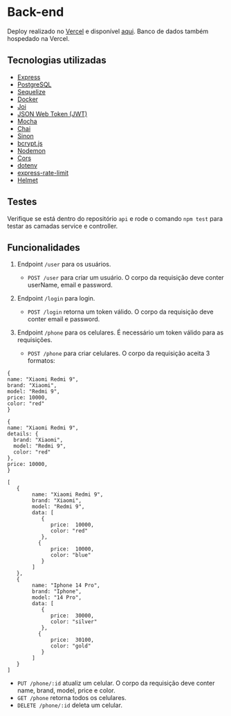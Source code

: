 # Back-end
Deploy realizado no <a href="https://vercel.com/" target="_blank">Vercel</a> e disponível <a href="https://phone-management-api.vercel.app/" target="_blank">aqui</a>.
Banco de dados também hospedado na Vercel.

## Tecnologias utilizadas
- <a href="https://expressjs.com/" target="_blank">Express</a>
- <a href="https://www.postgresql.org/" target="_blank">PostgreSQL</a>
- <a href="https://sequelize.org/" target="_blank">Sequelize</a>
- <a href="https://www.docker.com/" target="_blank">Docker</a>
- <a href="https://joi.dev/">Joi</a>
- <a href="https://jwt.io/" target="_blank">JSON Web Token (JWT)</a>
- <a href="https://mochajs.org/" target="_blank">Mocha</a>
- <a href="https://www.chaijs.com/" target="_blank">Chai</a>
- <a href="https://sinonjs.org/" target="_blank">Sinon</a>
- <a href="https://www.npmjs.com/package/bcryptjs" target="_blank">bcrypt.js</a>
- <a href="https://nodemon.io/" target="_blank">Nodemon</a>
- <a href="https://www.npmjs.com/package/cors" target="_blank">Cors</a>
- <a href="https://www.npmjs.com/package/dotenv" target="_blank">dotenv</a>
- <a href="https://www.npmjs.com/package/express-rate-limit" target="_blank">express-rate-limit</a>
- <a href="https://www.npmjs.com/package/helmet" target="_blank">Helmet</a>

## Testes
Verifique se está dentro do repositório ```api``` e rode o comando ```npm test``` para testar as camadas service e controller.

## Funcionalidades
1) Endpoint ```/user``` para os usuários.
   - ```POST /user``` para criar um usuário. O corpo da requisição deve conter userName, email e password.
  
2) Endpoint ```/login``` para login.
   - ```POST /login``` retorna um token válido. O corpo da requisição deve conter email e password.

3) Endpoint ```/phone``` para os celulares. É necessário um token válido para as requisições.
   - ```POST /phone``` para criar celulares. O corpo da requisição aceita 3 formatos:
**<linha vazia>**
 ```
{
 name: "Xiaomi Redmi 9",
 brand: "Xiaomi",
 model: "Redmi 9",
 price: 10000,
 color: "red"
}
 ```

**<linha vazia>**

   ```
{
   name: "Xiaomi Redmi 9",
   details: {
     brand: "Xiaomi",
     model: "Redmi 9",
     color: "red"
   },
   price: 10000,
}
   ```

**<linha vazia>**

```
[  
   {
        name: "Xiaomi Redmi 9",
        brand: "Xiaomi",
        model: "Redmi 9",
        data: [
           {
        	  price:  10000,
        	  color: "red"
           },
          {
        	  price:  10000,
        	  color: "blue"
           }
        ]
   },
   {
        name: "Iphone 14 Pro",
        brand: "Iphone",
        model: "14 Pro",
        data: [
           {
        	  price:  30000,
        	  color: "silver"
           },
          {
        	  price:  30100,
        	  color: "gold"
           }
        ]
   }
]
```

- ```PUT /phone/:id``` atualiz um celular. O corpo da requisição deve conter name, brand, model, price e color.
- ```GET /phone``` retorna todos os celulares.
- ```DELETE /phone/:id``` deleta um celular.


